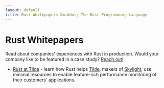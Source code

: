 ```yaml
---
layout: default
title: Rust Whitepapers &middot; The Rust Programming Language
---
```


# Rust Whitepapers

Read about companies' experiences with Rust in production. Would your company like to be featured
in a case study? [Reach out!](mailto:community@rust-lang.org)

* [Rust at Tilde](/pdfs/Rust-Tilde-Whitepaper.pdf) - learn how Rust helps
  [Tilde](http://www.tilde.io/), makers of [Skylight](https://www.skylight.io/), use minimal
  resources to enable feature-rich performance monitoring of their customers' applications.
